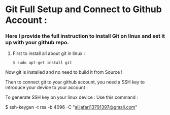 # Git Full Setup and Connect to Github Account : 
### **Here I provide the full instruction to install Git on linux and set it up with your github repo.**

1) First to install all about git in linux :

	`$ sudo apt-get install git`

Now git is installed and no need to build it from Source !

Then to connect git to your github account, 
you need a SSH key to introduce your device to your account : 

To generate SSH key on your linux device : 
Use this command : 

$ ssh-keygen -t rsa -b 4096 -C "alijafari13791397@gmail.com"
